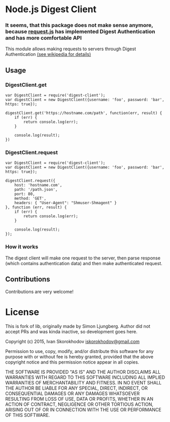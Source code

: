 # Node.js Digest Client
### It seems, that this package does not make sense anymore, because [request.js](https://github.com/request/request#http-authentication) has implemented Digest Authentication and has more comfortable API
This module allows making requests to servers through Digest Authentication [(see wikipedia for details)](https://www.wikiwand.com/en/Digest_access_authentication)


## Usage
### DigestClient.get
```
var DigestClient = require('digest-client');
var digestClient = new DigestClient({username: 'foo', password: 'bar', https: true});

digestClient.get('https://hostname.com/path', function(err, result) {
    if (err) {
        return console.log(err);
    }

    console.log(result);
})
```
### DigestClient.request
```
var DigestClient = require('digest-client');
var digestClient = new DigestClient({username: 'foo', password: 'bar', https: true});

digestClient.request({
    host: 'hostname.com',
    path: '/path.json',
    port: 80,
    method: 'GET',
    headers: { "User-Agent": "Shmuser-Shmagent" }
}, function (err, result) {
    if (err) {
        return console.log(err);
    }

    console.log(result);
});
```
### How it works

The digest client will make one request to the server, then parse response (which contains authentication data)
and then make authenticated request.

## Contributions

Contributions are very welcome!

# License

This is fork of lib, originally made by Simon Ljungberg. Author did not accept PRs and was kinda inactive, so development goes here.

Copyright (c) 2015, Ivan Skorokhodov <iskorokhodov@gmail.com>

Permission to use, copy, modify, and/or distribute this software for any
purpose with or without fee is hereby granted, provided that the above
copyright notice and this permission notice appear in all copies.

THE SOFTWARE IS PROVIDED "AS IS" AND THE AUTHOR DISCLAIMS ALL WARRANTIES WITH
REGARD TO THIS SOFTWARE INCLUDING ALL IMPLIED WARRANTIES OF MERCHANTABILITY
AND FITNESS. IN NO EVENT SHALL THE AUTHOR BE LIABLE FOR ANY SPECIAL, DIRECT,
INDIRECT, OR CONSEQUENTIAL DAMAGES OR ANY DAMAGES WHATSOEVER RESULTING FROM
LOSS OF USE, DATA OR PROFITS, WHETHER IN AN ACTION OF CONTRACT, NEGLIGENCE OR
OTHER TORTIOUS ACTION, ARISING OUT OF OR IN CONNECTION WITH THE USE OR
PERFORMANCE OF THIS SOFTWARE.

